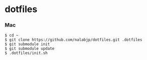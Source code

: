 dotfiles
========

### Mac

    $ cd ~
    $ git clone https://github.com/nalabjp/dotfiles.git .dotfiles
    $ git submodule init
    $ git submodule update
    $ .dotfiles/init.sh
